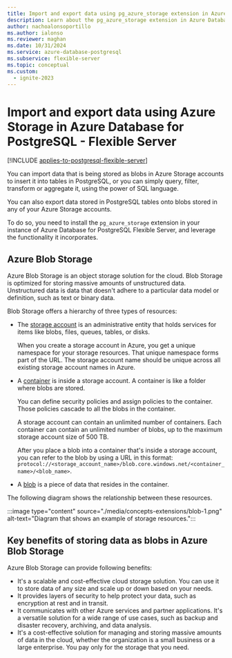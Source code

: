 ```yaml
---
title: Import and export data using pg_azure_storage extension in Azure Database for PostgreSQL - Flexible Server
description: Learn about the pg_azure_storage extension in Azure Database for PostgreSQL - Flexible Server
author: nachoalonsoportillo
ms.author: ialonso
ms.reviewer: maghan
ms.date: 10/31/2024
ms.service: azure-database-postgresql
ms.subservice: flexible-server
ms.topic: conceptual
ms.custom:
  - ignite-2023
---
```


# Import and export data using Azure Storage in Azure Database for PostgreSQL - Flexible Server

[!INCLUDE [applies-to-postgresql-flexible-server](~/reusable-content/ce-skilling/azure/includes/postgresql/includes/applies-to-postgresql-flexible-server.md)]

You can import data that is being stored as blobs in Azure Storage accounts to insert it into tables in PostgreSQL, or you can simply query, filter, transform or aggregate it, using the power of SQL language.

You can also export data stored in PostgreSQL tables onto blobs stored in any of your Azure Storage accounts.

To do so, you need to install the `pg_azure_storage` extension in your instance of Azure Database for PostgreSQL Flexible Server, and leverage the functionality it incorporates.

## Azure Blob Storage

Azure Blob Storage is an object storage solution for the cloud. Blob Storage is optimized for storing massive amounts of unstructured data. Unstructured data is data that doesn't adhere to a particular data model or definition, such as text or binary data.

Blob Storage offers a hierarchy of three types of resources:

- The [storage account](/azure/storage/blobs/storage-blobs-introduction#storage-accounts) is an administrative entity that holds services for items like blobs, files, queues, tables, or disks.

  When you create a storage account in Azure, you get a unique namespace for your storage resources. That unique namespace forms part of the URL. The storage account name should be unique across all existing storage account names in Azure.

- A [container](/azure/storage/blobs/storage-blobs-introduction#containers) is inside a storage account. A container is like a folder where blobs are stored.

  You can define security policies and assign policies to the container. Those policies cascade to all the blobs in the container.

  A storage account can contain an unlimited number of containers. Each container can contain an unlimited number of blobs, up to the maximum storage account size of 500 TB.

  After you place a blob into a container that's inside a storage account, you can refer to the blob by using a URL in this format: `protocol://<storage_account_name>/blob.core.windows.net/<container_name>/<blob_name>`.

- A [blob](/azure/storage/blobs/storage-blobs-introduction#blobs) is a piece of data that resides in the container.

The following diagram shows the relationship between these resources.

:::image type="content" source="./media/concepts-extensions/blob-1.png" alt-text="Diagram that shows an example of storage resources.":::

## Key benefits of storing data as blobs in Azure Blob Storage

Azure Blob Storage can provide following benefits:

- It's a scalable and cost-effective cloud storage solution. You can use it to store data of any size and scale up or down based on your needs.
- It provides layers of security to help protect your data, such as encryption at rest and in transit.
- It communicates with other Azure services and partner applications. It's a versatile solution for a wide range of use cases, such as backup and disaster recovery, archiving, and data analysis.
- It's a cost-effective solution for managing and storing massive amounts of data in the cloud, whether the organization is a small business or a large enterprise. You pay only for the storage that you need.

